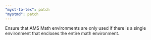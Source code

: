 ```yaml
---
"myst-to-tex": patch
"mystmd": patch
---
```


Ensure that AMS Math environments are only used if there is a single environment that encloses the entire math environment.
